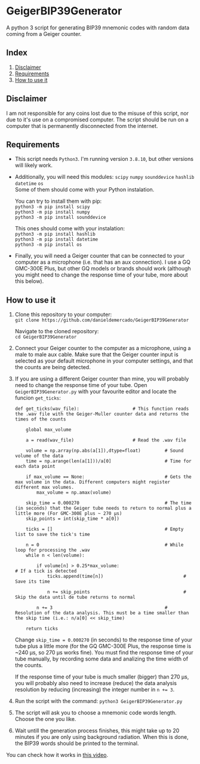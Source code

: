 # GeigerBIP39Generator
A python 3 script for generating BIP39 mnemonic codes with random data coming from a Geiger counter.

## Index
1. [Disclaimer](#disclaimer)
2. [Requirements](#requirements)
3. [How to use it](#how-to-use-it)

## Disclaimer <a name="disclaimer" />
I am not responsible for any coins lost due to the misuse of this script, nor due to it's use on a compromised computer. The script should be run on a computer that is permanently disconnected from the internet. 

## Requirements <a name="requirements" />
* This script needs `Python3`. I'm running version `3.8.10`, but other versions will likely work.

* Additionally, you will need this modules:
  `scipy`
  `numpy`
  `sounddevice`
  `hashlib`
  `datetime`
  `os`  
  Some of them should come with your Python instalation. 

  You can try to install them with pip:  
  `python3 -m pip install scipy`  
  `python3 -m pip install numpy`  
  `python3 -m pip install sounddevice`  

  This ones should come with your instalation:  
  `python3 -m pip install hashlib`  
  `python3 -m pip install datetime`  
  `python3 -m pip install os`
  
* Finally, you will need a Geiger counter that can be connected to your computer as a microphone (i.e. that has an aux connection). I use a GQ GMC-300E Plus, but other GQ models or brands should work (although you might need to change the response time of your tube, more about this below).

## How to use it <a name="how-to-use-it" />

1. Clone this repository to your computer:  
  `git clone https://github.com/danieldemercado/GeigerBIP39Generator`
  
   Navigate to the cloned repository:  
   `cd GeigerBIP39Generator`

2. Connect your Geiger counter to the computer as a microphone, using a male to male aux cable. Make sure that the Geiger counter input is selected as your default microphone in your computer settings, and that the counts are being detected.

3. If you are using a different Geiger counter than mine, you will probably need to change the response time of your tube. Open `GeigerBIP39Generator.py` with your favourite editor and locate the funcion `get_ticks`:
    ```python3
    def get_ticks(wav_file):                    # This function reads the .wav file with the Geiger-Muller counter data and returns the times of the counts

        global max_volume

        a = read(wav_file)                      # Read the .wav file

        volume = np.array(np.abs(a[1]),dtype=float)         # Sound volume of the data
        time = np.arange(len(a[1]))/a[0]                    # Time for each data point

        if max_volume == None:                              # Gets the max volume in the data. Different computers might register different max volumes.
            max_volume = np.amax(volume)

        skip_time = 0.000270                                # The time (in seconds) that the Geiger tube needs to return to normal plus a little more (For GMC-300E plus ~ 270 μs) 
        skip_points = int(skip_time * a[0])                 

        ticks = []                                          # Empty list to save the tick's time

        n = 0                                               # While loop for processing the .wav
        while n < len(volume):

            if volume[n] > 0.25*max_volume:                               # If a tick is detected
                ticks.append(time[n])                              # Save its time

                n += skip_points                                   # Skip the data until de tube returns to normal

            n += 3                                          # Resolution of the data analysis. This must be a time smaller than the skip time (i.e.: n/a[0] << skip_time)

        return ticks
    ```

    Change `skip_time = 0.000270` (in seconds) to the response time of your tube plus a little more (for the GQ GMC-300E Plus, the response time is ~240 μs, so 270 μs works fine). You must find the response time of your tube manually, by recording some data and analizing the time width of the counts.
    
    If the response time of your tube is much smaller (bigger) than 270 μs, you will probably also need to increase (reduce) the data analysis resolution by reducing (increasing) the integer number in `n += 3`.
    
4. Run the script with the command: `python3 GeigerBIP39Generator.py`

5. The script will ask you to choose a mnemonic code words length. Choose the one you like.

6. Wait untill the generation process finishes, this might take up to 20 minutes if you are only using background radiation. When this is done, the BIP39 words should be printed to the terminal.

You can check how it works in [this video](https://www.youtube.com/watch?v=Qx44_psG9KI).
